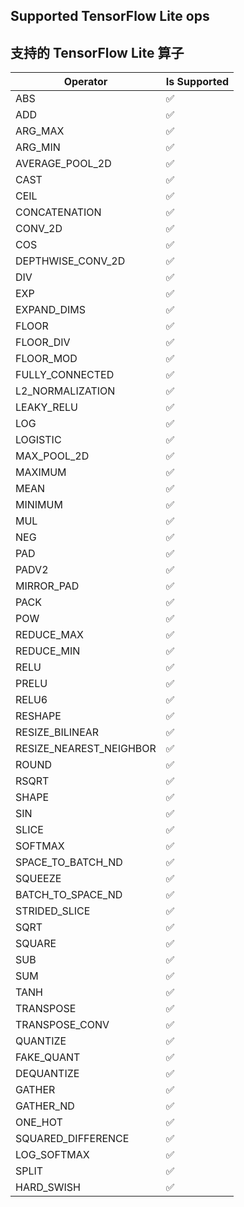 ## Supported TensorFlow Lite ops

## 支持的 TensorFlow Lite 算子

| Operator | Is Supported |
|-------|------------------ |
| ABS | ✅ |
| ADD | ✅ |
| ARG_MAX | ✅ |
| ARG_MIN | ✅ |
| AVERAGE_POOL_2D | ✅ |
| CAST | ✅ |
| CEIL | ✅ |
| CONCATENATION | ✅ |
| CONV_2D | ✅ |
| COS | ✅ |
| DEPTHWISE_CONV_2D | ✅ |
| DIV | ✅ |
| EXP | ✅ |
| EXPAND_DIMS | ✅ |
| FLOOR | ✅ |
| FLOOR_DIV | ✅ |
| FLOOR_MOD | ✅ |
| FULLY_CONNECTED | ✅ |
| L2_NORMALIZATION | ✅ |
| LEAKY_RELU | ✅ |
| LOG | ✅ |
| LOGISTIC | ✅ |
| MAX_POOL_2D | ✅ |
| MAXIMUM | ✅ |
| MEAN | ✅ |
| MINIMUM | ✅ |
| MUL | ✅ |
| NEG | ✅ |
| PAD | ✅ |
| PADV2 | ✅ |
| MIRROR_PAD | ✅ |
| PACK | ✅ |
| POW | ✅ |
| REDUCE_MAX | ✅ |
| REDUCE_MIN | ✅ |
| RELU | ✅ |
| PRELU | ✅ |
| RELU6 | ✅ |
| RESHAPE | ✅ |
| RESIZE_BILINEAR | ✅ |
| RESIZE_NEAREST_NEIGHBOR | ✅ |
| ROUND | ✅ |
| RSQRT | ✅ |
| SHAPE | ✅ |
| SIN | ✅ |
| SLICE | ✅ |
| SOFTMAX | ✅ |
| SPACE_TO_BATCH_ND | ✅ |
| SQUEEZE | ✅ |
| BATCH_TO_SPACE_ND | ✅ |
| STRIDED_SLICE | ✅ |
| SQRT | ✅ |
| SQUARE | ✅ |
| SUB | ✅ |
| SUM | ✅ |
| TANH | ✅ |
| TRANSPOSE | ✅ |
| TRANSPOSE_CONV | ✅ |
| QUANTIZE | ✅ |
| FAKE_QUANT | ✅ |
| DEQUANTIZE | ✅ |
| GATHER | ✅ |
| GATHER_ND | ✅ |
| ONE_HOT | ✅ |
| SQUARED_DIFFERENCE | ✅ |
| LOG_SOFTMAX | ✅ |
| SPLIT | ✅ |
| HARD_SWISH | ✅ |
